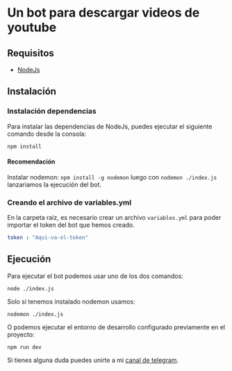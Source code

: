 # Un bot para descargar videos de youtube

## Requisitos

* [NodeJs](https://nodejs.org/en/)

## Instalación

### Instalación dependencias

Para instalar las dependencias de NodeJs, puedes ejecutar el siguiente comando desde la consola:

```console
npm install
```

#### Recomendación

Instalar nodemon: `npm install -g nodemon` luego con `nodemon ./index.js` lanzariamos la ejecución del bot.

### Creando el archivo de variables.yml

En la carpeta raíz, es necesario crear un archivo `variables.yml` para poder importar el token del bot que hemos creado.

```yaml
token : "Aqui-va-el-token"
```

## Ejecución

Para ejecutar el bot podemos usar uno de los dos comandos:

```console
node ./index.js
```

Solo si tenemos instalado nodemon usamos:

```console
nodemon ./index.js
```

O podemos ejecutar el entorno de desarrollo configurado previamente en el proyecto:

```console
npm run dev
```

Si tienes alguna duda puedes unirte a mi [canal de telegram](https://t.me/MrNizzyApps).
